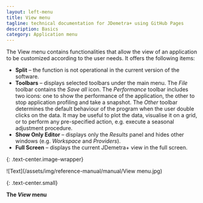 ```yaml
---
layout: left-menu
title: View menu
tagline: technical documentation for JDemetra+ using GitHub Pages
description: Basics
category: Application menu
---
```


The View menu contains functionalities that allow the view of an application to be customized according to the user needs. 
It offers the following items:
* **Split** – the function is not operational in the current version of the software.
* **Toolbars** – displays selected toolbars under the main menu. The *File* toolbar contains the *Save all* icon.
    The *Performance* toolbar includes two icons: one to show the performance of the application, the other to stop application profiling and take a snapshot.
	The *Other* toolbar determines the default behaviour of the program when the user double clicks on the data. It may be useful to plot the data, visualise it on a grid, or to perform any pre-specified action, e.g. execute a seasonal adjustment procedure.
* **Show Only Editor** – displays only the *Results* panel and hides other windows (e.g. *Workspace* and *Providers*).
* **Full Screen** – displays the current JDemetra+ view in the full screen.

{: .text-center.image-wrapper}

![Text](/assets/img/reference-manual/manual/View menu.jpg)

{: .text-center.small}

**The *View* menu**